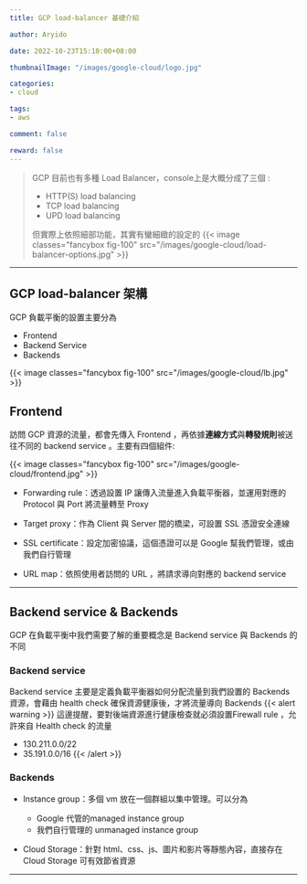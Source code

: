 ```yaml
---
title: GCP load-balancer 基礎介紹

author: Aryido

date: 2022-10-23T15:10:00+08:00

thumbnailImage: "/images/google-cloud/logo.jpg"

categories:
- cloud

tags:
- aws

comment: false

reward: false
---
```

<!--BODY-->
> GCP 目前也有多種 Load Balancer，console上是大概分成了三個 :
> - HTTP(S) load balancing
> - TCP load balancing
> - UPD load balancing
>
> 但實際上依照細部功能，其實有蠻細緻的設定的
> {{< image classes="fancybox fig-100" src="/images/google-cloud/load-balancer-options.jpg" >}}
<!--more-->

---

## GCP load-balancer 架構
GCP 負載平衡的設置主要分為
- Frontend
- Backend Service
- Backends

{{< image classes="fancybox fig-100" src="/images/google-cloud/lb.jpg" >}}

## Frontend
訪問 GCP 資源的流量，都會先傳入 Frontend ，再依據**連線方式**與**轉發規則**被送往不同的 backend service 。主要有四個組件:

{{< image classes="fancybox fig-100" src="/images/google-cloud/frontend.jpg" >}}

- Forwarding rule：透過設置 IP 讓傳入流量進入負載平衡器，並運用對應的 Protocol 與 Port 將流量轉至 Proxy

- Target proxy：作為 Client 與 Server 間的橋梁，可設置 SSL 憑證安全連線

- SSL certificate：設定加密協議，這個憑證可以是 Google 幫我們管理，或由我們自行管理

- URL map：依照使用者訪問的 URL ，將請求導向對應的 backend service

---

## Backend service & Backends
GCP 在負載平衡中我們需要了解的重要概念是 Backend service 與 Backends 的不同

### Backend service
Backend service 主要是定義負載平衡器如何分配流量到我們設置的 Backends 資源，會藉由 health check 確保資源健康後，才將流量導向 Backends
{{< alert warning >}}
這邊提醒，要對後端資源進行健康檢查就必須設置Firewall rule ，允許來自 Health check 的流量

- 130.211.0.0/22
- 35.191.0.0/16
{{< /alert >}}

### Backends

- Instance group：多個 vm 放在一個群組以集中管理。可以分為
  - Google 代管的managed instance group
  - 我們自行管理的 unmanaged instance group

- Cloud Storage：針對 html、css、js、圖片和影片等靜態內容，直接存在 Cloud Storage 可有效節省資源

---